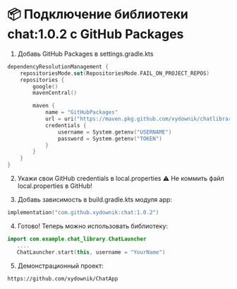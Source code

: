 # 📦 Подключение библиотеки chat:1.0.2 с GitHub Packages
1. Добавь GitHub Packages в settings.gradle.kts
```kotlin
dependencyResolutionManagement {
    repositoriesMode.set(RepositoriesMode.FAIL_ON_PROJECT_REPOS)
    repositories {
        google()
        mavenCentral()

        maven {
            name = "GitHubPackages"
            url = uri("https://maven.pkg.github.com/xydownik/chatlibrary")
            credentials {
                username = System.getenv("USERNAME")
                password = System.getenv("TOKEN")
            }
        }
    }
}
```
2. Укажи свои GitHub credentials в local.properties
   ⚠️ Не коммить файл local.properties в GitHub!


3. Добавь зависимость в build.gradle.kts модуля app:
```kotlin
implementation("com.github.xydownik:chat:1.0.2")
```

4. Готово! Теперь можно использовать библиотеку:
```kotlin
import com.example.chat_library.ChatLauncher
   ....
   ChatLauncher.start(this, username = "YourName")
```
5. Демонстрационный проект:
```shell
https://github.com/xydownik/ChatApp
```